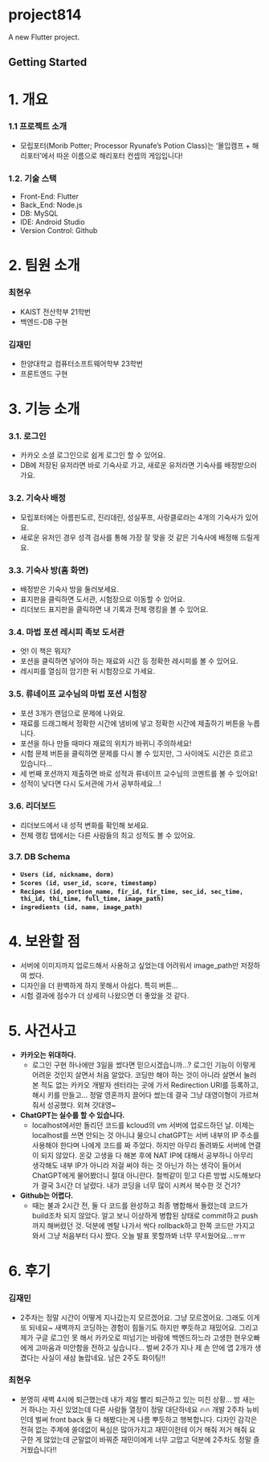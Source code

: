 # project814

A new Flutter project.

## Getting Started

# 1. 개요

### 1.1 프로젝트 소개

- 모립포터(Morib Potter; Processor Ryunafe’s Potion Class)는 ‘몰입캠프 + 해리포터’에서 따온 이름으로 해리포터 컨셉의 게임입니다!

### 1.2. 기술 스택

- Front-End: Flutter
- Back_End: Node.js
- DB: MySQL
- IDE: Android Studio
- Version Control: Github

# 2. 팀원 소개

### 최현우

- KAIST 전산학부 21학번
- 백엔드-DB 구현

### 김재민

- 한양대학교 컴퓨터소프트웨어학부 23학번
- 프론트엔드 구현

# 3. 기능 소개

### 3.1. 로그인
- 카카오 소셜 로그인으로 쉽게 로그인 할 수 있어요.
- DB에 저장된 유저라면 바로 기숙사로 가고, 새로운 유저라면 기숙사를 배정받으러 가요.

### 3.2. 기숙사 배정
- 모립포터에는 아름핀도르, 진리데린, 성실푸프, 사랑클로라는 4개의 기숙사가 있어요.
- 새로운 유저인 경우 성격 검사를 통해 가장 잘 맞을 것 같은 기숙사에 배정해 드릴게요.

### 3.3. 기숙사 방(홈 화면)
- 배정받은 기숙사 방을 둘러보세요.
- 표지판을 클릭하면 도서관, 시험장으로 이동할 수 있어요.
- 리더보드 표지판을 클릭하면 내 기록과 전체 랭킹을 볼 수 있어요.

### 3.4. 마법 포션 레시피 족보 도서관
- 엇! 이 책은 뭐지?
- 포션을 클릭하면 넣어야 하는 재료와 시간 등 정확한 레시피를 볼 수 있어요.
- 레시피를 열심히 암기한 뒤 시험장으로 가세요.

### 3.5. 류네이프 교수님의 마법 포션 시험장
- 포션 3개가 랜덤으로 문제에 나와요.
- 재료를 드래그해서 정확한 시간에 냄비에 넣고 정확한 시간에 제출하기 버튼을 누릅니다.
- 포션을 하나 만들 때마다 재료의 위치가 바뀌니 주의하세요!
- 시험 문제 버튼을 클릭하면 문제를 다시 볼 수 있지만, 그 사이에도 시간은 흐르고 있습니다…
- 세 번째 포션까지 제출하면 바로 성적과 류네이프 교수님의 코멘트를 볼 수 있어요!
- 성적이 낮다면 다시 도서관에 가서 공부하세요…!

### 3.6. 리더보드
- 리더보드에서 내 성적 변화를 확인해 보세요.
- 전체 랭킹 탭에서는 다른 사람들의 최고 성적도 볼 수 있어요.

### 3.7. DB Schema
- **`Users (id, nickname, dorm)`**
- **`Scores (id, user_id, score, timestamp)`**
- **`Recipes (id, portion_name, fir_id, fir_time, sec_id, sec_time, thi_id, thi_time, full_time, image_path)`**
- **`ingredients (id, name, image_path)`**

# 4. 보완할 점
- 서버에 이미지까지 업로드해서 사용하고 싶었는데 어려워서 image_path만 저장하여 썼다.
- 디자인을 더 완벽하게 하지 못해서 아쉽다. 특히 버튼…
- 시험 결과에 점수가 더 상세히 나왔으면 더 좋았을 것 같다.

# 5. 사건사고

- **카카오는 위대하다.**
    - 로그인 구현 하나에만 3일을 썼다면 믿으시겠습니까…? 로그인 기능이 이렇게 어려운 것인지 살면서 처음 알았다. 코딩만 해야 하는 것이 아니라 살면서 눌러본 적도 없는 카카오 개발자 센터라는 곳에 가서 Redirection URI를 등록하고, 해시 키를 만들고… 정말 영혼까지 끌어다 썼는데 결국 그냥 대영이형이 가르쳐줘서 성공했다. 외쳐 갓대영~
- **ChatGPT는 실수를 할 수 있습니다.**
    - localhost에서만 돌리던 코드를 kcloud의 vm 서버에 업로드하던 날. 이제는 localhost를 쓰면 안되는 것 아니냐 물으니 chatGPT는 서버 내부의 IP 주소를 사용해야 한다며 나에게 코드를 짜 주었다. 하지만 아무리 돌려봐도 서버에 연결이 되지 않았다. 온갖 고생을 다 해본 후에 NAT IP에 대해서 공부하니 아무리 생각해도 내부 IP가 아니라 저걸 써야 하는 것 아닌가 하는 생각이 들어서 ChatGPT에게 물어봤더니 절대 아니란다. 철썩같이 믿고 다른 방법 시도해보다가 결국 3시간 더 날렸다. 내가 코딩을 너무 많이 시켜서 복수한 것 건가?
- **Github는 어렵다.**
    - 때는 불과 2시간 전, 둘 다 코드를 완성하고 최종 병합해서 돌렸는데 코드가 build조차 되지 않았다. 알고 보니 이상하게 병합된 상태로 commit하고 push까지 해버렸던 것. 덕분에 멘탈 나가서 싹다 rollback하고 한쪽 코드만 가지고 와서 그냥 처음부터 다시 짰다. 오늘 발표 못할까봐 너무 무서웠어요…ㅠㅠ


# 6. 후기

### 김재민

- 2주차는 정말 시간이 어떻게 지나갔는지 모르겠어요. 그냥 모르겠어요. 그래도 이게 또 되네요~ 새벽까지 코딩하는 경험이 힘들기도 하지만 뿌듯하고 재밌어요. 그리고 제가 구글 로그인 못 해서 카카오로 떠넘기는 바람에 백엔드하느라 고생한 현우오빠에게 고마움과 미안함을 전하고 싶습니다… 벌써 2주가 지나 제 손 안에 앱 2개가 생겼다는 사실이 새삼 놀랍네요. 남은 2주도 화이팅!!

### 최현우

- 분명히 새벽 4시에 퇴근했는데 내가 제일 빨리 퇴근하고 있는 미친 상황… 밤 새는거 하나는 자신 있었는데 다른 사람들 열정이 정말 대단하네요 🔥🔥 개발 2주차 뉴비인데 벌써 front back 둘 다 해봤다는게 나름 뿌듯하고 행복합니다. 디자인 감각은 전혀 없는 주제에 쓸데없이 욕심은 많아가지고 재민이한테 이거 해줘 저거 해줘 요구한 게 많았는데 군말없이 바꿔준 재민이에게 너무 고맙고 덕분에 2주차도 정말 즐거웠습니다!!
